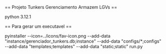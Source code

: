 == Projeto Tunkers Gerenciamento Armazem LGVs ==

python 3.12.1

== Para gerar um executavel ==

pyinstaller --icon=../icons/fav-icon.png  --add-data "instance/gerenciador_tunkers.db;instance" --add-data "configs/*;configs" --add-data "templates;templates" --add-data "static;static" run.py